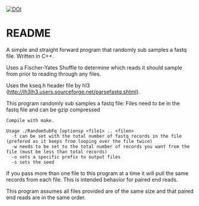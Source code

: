 [![DOI](https://zenodo.org/badge/23120249.svg)](https://zenodo.org/badge/latestdoi/23120249)

# README
A simple and straight forward program that randomly sub samples a fastq
file. Written in C++. 

Uses a Fischer-Yates Shuffle to determine which reads it should sample from prior to reading
through any files. 

Uses the kseq.h header file by hl3 (http://lh3lh3.users.sourceforge.net/parsefastq.shtml).

This program randomly sub samples a fastq file:
    Files need to be in the fastq file and can be gzip compressed
    
    Compile with make. 
    
    Usage ./RandomSubFq [optionsp <file1> .. <filen>
      -t can be set with the total number of fastq records in the file (prefered as it keeps from looping over the file twice)
      -w needs to be set to the total number of records you want from the file (must be less than total records)
      -o sets a specific prefix to output files
      -s sets the seed 
      

If you pass more than one file to this program at a time it will pull the same records from each file. This is intended behavior for paired end reads.

This program assumes all files provided are of the same size and that paired end reads are in the same order.
	

